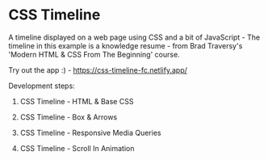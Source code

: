 # CSS Timeline

A timeline displayed on a web page using CSS and a bit of JavaScript - The timeline in this example is a knowledge resume - from Brad Traversy's 'Modern HTML & CSS From The Beginning' course.

Try out the app :) - https://css-timeline-fc.netlify.app/


Development steps:

1. CSS Timeline - HTML & Base CSS

2. CSS Timeline - Box & Arrows

3. CSS Timeline - Responsive Media Queries

4. CSS Timeline - Scroll In Animation 


